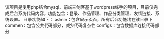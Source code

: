 该项目是使用php结合mysql、前端三剑客基于wordpress练手的项目，目前仅完成后台系统代码内容，功能包含：登录、作品管理、作品分类管理、友情链接、系统设置。
目录功能如下：
admin：包含展示页面，所有后台功能均在该目录下
commen：包含公共代码部分，减少代码复杂性
configs：包含数据库连接代码部分


